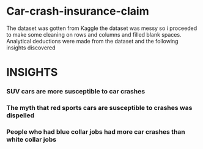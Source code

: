 # Car-crash-insurance-claim
The dataset was gotten from Kaggle
the dataset was messy so i proceeded to make some cleaning on rows and columns
and filled blank spaces.
Analytical deductions were made from the dataset and the following insights discovered

# INSIGHTS
### SUV cars are more susceptible to car crashes
### The myth that red sports cars are susceptible to crashes was dispelled
### People who had blue collar jobs had more car crashes than white collar jobs

